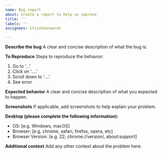 ```yaml
---
name: Bug report
about: Create a report to help us improve
title: ''
labels: ''
assignees: itsjohannawren

---
```


**Describe the bug**
A clear and concise description of what the bug is.

**To Reproduce**
Steps to reproduce the behavior:
1. Go to '...'
2. Click on '....'
3. Scroll down to '....'
4. See error

**Expected behavior**
A clear and concise description of what you expected to happen.

**Screenshots**
If applicable, add screenshots to help explain your problem.

**Desktop (please complete the following information):**
 - OS: [e.g. Windows, macOS]
 - Browser: [e.g. chrome, safari, firefox, opera, etc]
 - Browser Version: [e.g. 22; chrome://version/, about:support]

**Additional context**
Add any other context about the problem here.
